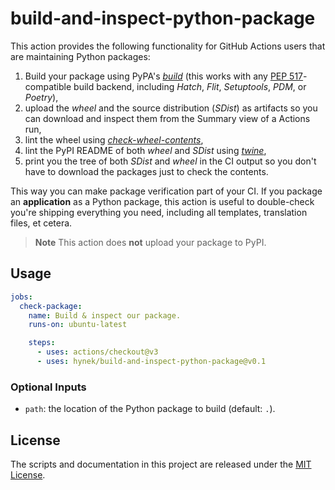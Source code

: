 # build-and-inspect-python-package

This action provides the following functionality for GitHub Actions users that are maintaining Python packages:

1. Build your package using PyPA's [*build*](https://pypi.org/project/build/) (this works with any [PEP 517](https://peps.python.org/pep-0517/)-compatible build backend, including *Hatch*, *Flit*, *Setuptools*, *PDM*, or *Poetry*),
1. upload the *wheel* and the source distribution (*SDist*) as artifacts so you can download and inspect them from the Summary view of a Actions run,
1. lint the wheel using [*check-wheel-contents*](https://pypi.org/project/check-wheel-contents/),
1. lint the PyPI README of both *wheel* and *SDist* using [*twine*](https://pypi.org/project/twine/),
1. print you the tree of both *SDist* and *wheel* in the CI output so you don't have to download the packages just to check the contents.

This way you can make package verification part of your CI.
If you package an **application** as a Python package, this action is useful to double-check you're shipping everything you need, including all templates, translation files, et cetera.

> **Note**
> This action does **not** upload your package to PyPI.


## Usage

```yaml
jobs:
  check-package:
    name: Build & inspect our package.
    runs-on: ubuntu-latest

    steps:
      - uses: actions/checkout@v3
      - uses: hynek/build-and-inspect-python-package@v0.1
```

### Optional Inputs

- `path`: the location of the Python package to build (default: `.`).


## License

The scripts and documentation in this project are released under the [MIT License](LICENSE).
